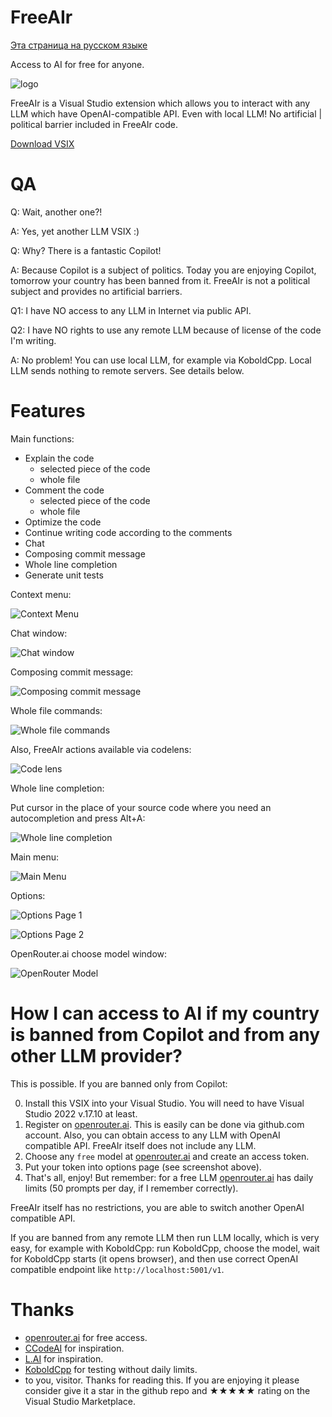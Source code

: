 # FreeAIr

[Эта страница на русском языке](https://translate.google.com/translate?sl=en&tl=ru&hl=en&u=https://github.com/lsoft/FreeAIr&client=webapp)

Access to AI for free for anyone.

![logo](https://raw.githubusercontent.com/lsoft/FreeAIr/main/logo.png)

FreeAIr is a Visual Studio extension which allows you to interact with any LLM which have OpenAI-compatible API. Even with local LLM! No artificial | political barrier included in FreeAIr code.

[Download VSIX](https://marketplace.visualstudio.com/items?itemName=lsoft.FreeAIr)

# QA

Q: Wait, another one?!

A: Yes, yet another LLM VSIX :)


Q: Why? There is a fantastic Copilot!

A: Because Copilot is a subject of politics. Today you are enjoying Copilot, tomorrow your country has been banned from it. FreeAIr is not a political subject and provides no artificial barriers.


Q1: I have NO access to any LLM in Internet via public API.

Q2: I have NO rights to use any remote LLM because of license of the code I'm writing.

A: No problem! You can use local LLM, for example via KoboldCpp. Local LLM sends nothing to remote servers. See details below.


# Features

Main functions:

- Explain the code
  - selected piece of the code
  - whole file
- Comment the code
  - selected piece of the code
  - whole file
- Optimize the code
- Continue writing code according to the comments
- Chat
- Composing commit message
- Whole line completion
- Generate unit tests

Context menu:

![Context Menu](https://raw.githubusercontent.com/lsoft/FreeAIr/main/contextmenu.png)

Chat window:

![Chat window](https://raw.githubusercontent.com/lsoft/FreeAIr/main/chatwindow.png)

Composing commit message:

![Composing commit message](https://raw.githubusercontent.com/lsoft/FreeAIr/main/commitmessage.png)

Whole file commands:

![Whole file commands](https://raw.githubusercontent.com/lsoft/FreeAIr/main/wholefilecommand.png)

Also, FreeAIr actions available via codelens:

![Code lens](https://raw.githubusercontent.com/lsoft/FreeAIr/main/codelens.png)

Whole line completion: 

Put cursor in the place of your source code where you need an autocompletion and press Alt+A:

![Whole line completion](https://raw.githubusercontent.com/lsoft/FreeAIr/main/wholelinecompletion.png)

Main menu:

![Main Menu](https://raw.githubusercontent.com/lsoft/FreeAIr/main/mainmenu.png)

Options:

![Options Page 1](https://raw.githubusercontent.com/lsoft/FreeAIr/main/apipage.png)

![Options Page 2](https://raw.githubusercontent.com/lsoft/FreeAIr/main/reponsepage.png)

OpenRouter.ai choose model window:

![OpenRouter Model](https://raw.githubusercontent.com/lsoft/FreeAIr/main/openroutermodelpng.png)


# How I can access to AI if my country is banned from Copilot and from any other LLM provider?

This is possible. If you are banned only from Copilot:

0. Install this VSIX into your Visual Studio. You will need to have Visual Studio 2022 v.17.10 at least.
1. Register on [openrouter.ai](openrouter.ai). This is easily can be done via github.com account. Also, you can obtain access to any LLM with OpenAI compatible API. FreeAIr itself does not include any LLM.
2. Choose any `free` model at [openrouter.ai](openrouter.ai) and create an access token.
3. Put your token into options page (see screenshot above).
4. That's all, enjoy! But remember: for a free LLM [openrouter.ai](openrouter.ai) has daily limits (50 prompts per day, if I remember correctly).

FreeAIr itself has no restrictions, you are able to switch another OpenAI compatible API.

If you are banned from any remote LLM then run LLM locally, which is very easy, for example with KoboldCpp: run KoboldCpp, choose the model, wait for KoboldCpp starts (it opens browser), and then use correct OpenAI compatible endpoint like `http://localhost:5001/v1`.

# Thanks

- [openrouter.ai](openrouter.ai) for free access.
- [CCodeAI](https://github.com/TimChen44/CCodeAI) for inspiration.
- [L.AI](https://github.com/cntseesharp/L.AI) for inspiration.
- [KoboldCpp](https://github.com/LostRuins/koboldcpp/) for testing without daily limits.
- to you, visitor. Thanks for reading this. If you are enjoying it please consider give it a star in the github repo and ★★★★★ rating on the Visual Studio Marketplace.
